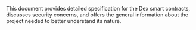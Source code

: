 This document provides detailed specification for the Dex smart contracts, discusses security concerns, and offers the general information about the project needed to better understand its nature.